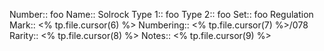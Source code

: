 Number:: foo
Name:: Solrock
Type 1:: foo
Type 2:: foo
Set:: foo
Regulation Mark:: <% tp.file.cursor(6) %>
Numbering:: <% tp.file.cursor(7) %>/078
Rarity:: <% tp.file.cursor(8) %>
Notes:: <% tp.file.cursor(9) %>